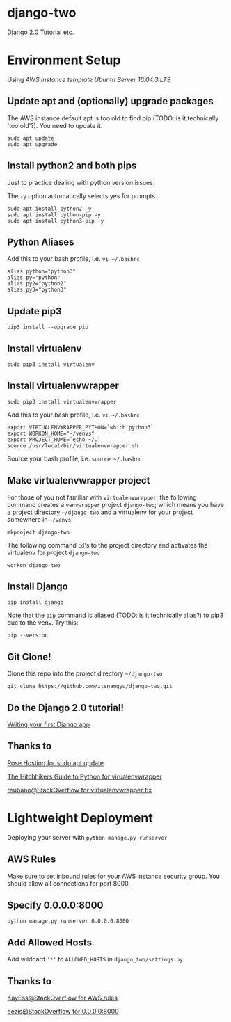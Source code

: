 # django-two
Django 2.0 Tutorial etc.

# Environment Setup
Using _AWS Instance template Ubuntu Server 16.04.3 LTS_

## Update apt and (optionally) upgrade packages
The AWS instance default apt is too old to find pip (TODO: is it technically 'too old'?). You need to update it.
```
sudo apt update
sudo apt upgrade
```

## Install python2 and both pips
Just to practice dealing with python version issues.

The `-y` option automatically selects yes for prompts.

```
sudo apt install python2 -y
sudo apt install python-pip -y
sudo apt install python3-pip -y
```

## Python Aliases
Add this to your bash profile, i.e. `vi ~/.bashrc`
```
alias python="python3"
alias py="python"
alias py2="python2"
alias py3="python3"
```
## Update pip3
```
pip3 install --upgrade pip
```

## Install virtualenv
```
sudo pip3 install virtualenv
```

## Install virtualenvwrapper
```
sudo pip3 install virtualenvwrapper
```
Add this to your bash profile, i.e. `vi ~/.bashrc`
```
export VIRTUALENVWRAPPER_PYTHON=`which python3`
export WORKON_HOME="~/venvs"
export PROJECT_HOME=`echo ~/.`
source /usr/local/bin/virtualenvwrapper.sh
```
Source your bash profile, i.e. `source ~/.bashrc`

## Make virtualenvwrapper project
For those of you not familiar with `virtualenvwrapper`, the following command creates a `venvwrapper` project `django-two`; which means you have a project directory `~/django-two` and a virtualenv for your project somewhere in `~/venvs`.
```
mkproject django-two
```
The following command `cd`'s to the project directory and activates the virtualenv for project `django-two`
```
workon django-two
```

## Install Django
```
pip install django
```
Note that the `pip` command is aliased (TODO: is it technically alias?) to pip3 due to the venv. Try this:
```
pip --version
```

## Git Clone!
Clone this repo into the project directory `~/django-two`
```
git clone https://github.com/itsnamgyu/django-two.git
```

## Do the Django 2.0 tutorial!
[Writing your first Django app](https://docs.djangoproject.com/en/2.0/intro/tutorial01/)

## Thanks to
[Rose Hosting for sudo apt update](https://www.rosehosting.com/blog/how-to-install-pip-on-ubuntu-16-04/)

[The Hitchhikers Guide to Python for virualenvwrapper](http://docs.python-guide.org/en/latest/dev/virtualenvs/)

[reubano@StackOverflow for virtualenvwrapper fix](https://stackoverflow.com/questions/11507186/python-virtualenv-no-module-named-virtualenvwrapper-hook-loader)

# Lightweight Deployment
Deploying your server with `python manage.py runserver`

## AWS Rules
Make sure to set inbound rules for your AWS instance security group. You should allow all connections for port 8000.

## Specify 0.0.0.0:8000
```
python manage.py runserver 0.0.0.0:8000  
```

## Add Allowed Hosts
Add wildcard `'*'` to `ALLOWED_HOSTS` in `django_two/settings.py`

## Thanks to
[KayEss@StackOverflow for AWS rules](https://stackoverflow.com/questions/9865621/connecting-to-ec2-django-development-server)

[eezis@StackOverflow for 0.0.0.0:8000](https://stackoverflow.com/questions/9865621/connecting-to-ec2-django-development-server)

